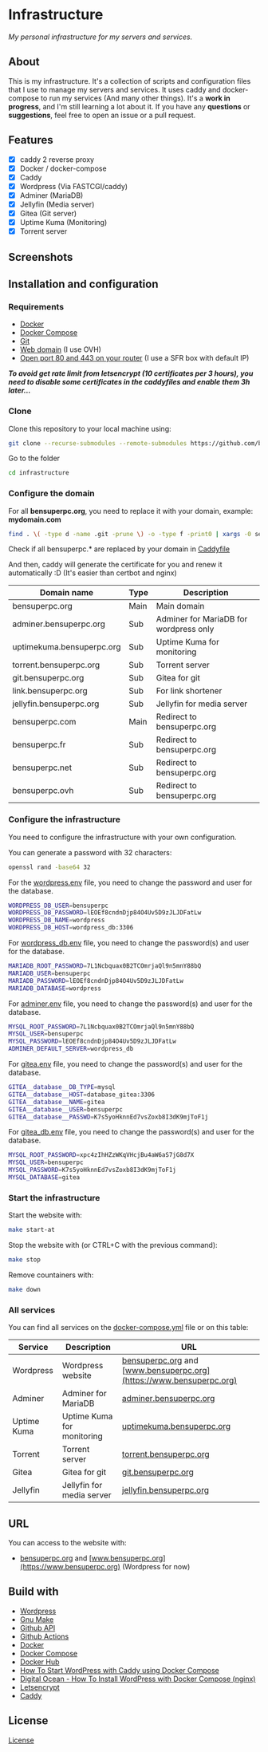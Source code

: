 # Infrastructure

_My personal infrastructure for my servers and services._

## About

This is my infrastructure. It's a collection of scripts and configuration files that I use to manage my servers and services.
It uses caddy and docker-compose to run my services (And many other things).
It's a **work in progress**, and I'm still learning a lot about it.
If you have any **questions** or **suggestions**, feel free to open an issue or a pull request.

## Features

- [x] caddy 2 reverse proxy
- [x] Docker / docker-compose
- [x] Caddy
- [x] Wordpress (Via FASTCGI/caddy)
- [x] Adminer (MariaDB)
- [x] Jellyfin (Media server)
- [x] Gitea (Git server)
- [x] Uptime Kuma (Monitoring)
- [x] Torrent server

## Screenshots

## Installation and configuration

### Requirements

- [Docker](https://docs.docker.com/install/)
- [Docker Compose](https://docs.docker.com/compose/install/)
- [Git](https://git-scm.com/book/en/v2/Getting-Started-Installing-Git)
- [Web domain](https://www.ovh.com/world/domains/) (I use OVH)
- [Open port 80 and 443 on your router](http://192.168.0.1/) (I use a SFR box with default IP)

***To avoid get rate limit from letsencrypt (10 certificates per 3 hours), you need to disable some certificates in the caddyfiles and enable them 3h later...***

### Clone

Clone this repository to your local machine using:

```sh
git clone --recurse-submodules --remote-submodules https://github.com/bensuperpc/infrastructure.git
```

Go to the folder

```sh
cd infrastructure
```

### Configure the domain

For all **bensuperpc.org**, you need to replace it with your domain, example: **mydomain.com**

```sh
find . \( -type d -name .git -prune \) -o -type f -print0 | xargs -0 sed -i 's/bensuperpc.org/mydomain.com/g'
```

Check if all bensuperpc.* are replaced by your domain in [Caddyfile](caddy/wordpress/Caddyfile)

And then, caddy will generate the certificate for you and renew it automatically :D (It's easier than certbot and nginx)

| Domain name | Type | Description |
| --- | --- | --- |
| bensuperpc.org | Main | Main domain |
| adminer.bensuperpc.org | Sub | Adminer for MariaDB for wordpress only |
| uptimekuma.bensuperpc.org | Sub | Uptime Kuma for monitoring |
| torrent.bensuperpc.org | Sub | Torrent server |
| git.bensuperpc.org | Sub | Gitea for git |
| link.bensuperpc.org | Sub | For link shortener |
| jellyfin.bensuperpc.org | Sub | Jellyfin for media server |
| bensuperpc.com | Main | Redirect to bensuperpc.org |
| bensuperpc.fr | Sub | Redirect to bensuperpc.org |
| bensuperpc.net | Sub | Redirect to bensuperpc.org |
| bensuperpc.ovh | Sub | Redirect to bensuperpc.org |

### Configure the infrastructure

You need to configure the infrastructure with your own configuration.

You can generate a password with 32 characters:

```sh
openssl rand -base64 32
```

For the [wordpress.env](env/wordpress.env) file, you need to change the password and user for the database.

```sh
WORDPRESS_DB_USER=bensuperpc
WORDPRESS_DB_PASSWORD=lEOEf8cndnDjp84O4Uv5D9zJLJDFatLw
WORDPRESS_DB_NAME=wordpress
WORDPRESS_DB_HOST=wordpress_db:3306
```

For [wordpress_db.env](env/wordpress_db.env) file, you need to change the password(s) and user for the database.
    
```sh
MARIADB_ROOT_PASSWORD=7L1Ncbquax0B2TCOmrjaQl9n5mnY88bQ
MARIADB_USER=bensuperpc
MARIADB_PASSWORD=lEOEf8cndnDjp84O4Uv5D9zJLJDFatLw
MARIADB_DATABASE=wordpress
```

For [adminer.env](env/adminer.env) file, you need to change the password(s) and user for the database.

```sh
MYSQL_ROOT_PASSWORD=7L1Ncbquax0B2TCOmrjaQl9n5mnY88bQ
MYSQL_USER=bensuperpc
MYSQL_PASSWORD=lEOEf8cndnDjp84O4Uv5D9zJLJDFatLw
ADMINER_DEFAULT_SERVER=wordpress_db
```

For [gitea.env](env/gitea.env) file, you need to change the password(s) and user for the database.

```sh
GITEA__database__DB_TYPE=mysql
GITEA__database__HOST=database_gitea:3306
GITEA__database__NAME=gitea
GITEA__database__USER=bensuperpc
GITEA__database__PASSWD=K7s5yoHknnEd7vsZoxb8I3dK9mjToF1j
```

For [gitea_db.env](env/gitea_db.env) file, you need to change the password(s) and user for the database.

```sh
MYSQL_ROOT_PASSWORD=xpc4zIhHZzWKqVHcjBu4aW6aS7jG8d7X
MYSQL_USER=bensuperpc
MYSQL_PASSWORD=K7s5yoHknnEd7vsZoxb8I3dK9mjToF1j
MYSQL_DATABASE=gitea
```

### Start the infrastructure

Start the website with:

```sh
make start-at
```

Stop the website with (or CTRL+C with the previous command):

```sh
make stop
```

Remove countainers with:

```sh
make down
```

### All services

You can find all services on the [docker-compose.yml](docker-compose.yml) file or on this table:

| Service | Description | URL |
| --- | --- | --- |
| Wordpress | Wordpress website | [bensuperpc.org](https://bensuperpc.org) and [www.bensuperpc.org](https://www.bensuperpc.org) |
| Adminer | Adminer for MariaDB | [adminer.bensuperpc.org](https://adminer.bensuperpc.org) |
| Uptime Kuma | Uptime Kuma for monitoring | [uptimekuma.bensuperpc.org](https://uptimekuma.bensuperpc.org) |
| Torrent | Torrent server | [torrent.bensuperpc.org](https://torrent.bensuperpc.org) |
| Gitea | Gitea for git | [git.bensuperpc.org](https://git.bensuperpc.org) |
| Jellyfin | Jellyfin for media server | [jellyfin.bensuperpc.org](https://jellyfin.bensuperpc.org) |

## URL

You can access to the website with:

- [bensuperpc.org](https://bensuperpc.org) and [www.bensuperpc.org](https://www.bensuperpc.org) (Wordpress for now)

## Build with

- [Wordpress](https://wordpress.org/)
- [Gnu Make](https://www.gnu.org/software/make/)
- [Github API](https://docs.github.com/en/rest)
- [Github Actions](https://docs.github.com/en/actions)
- [Docker](https://www.docker.com/)
- [Docker Compose](https://docs.docker.com/compose/)
- [Docker Hub](https://hub.docker.com/)
- [How To Start WordPress with Caddy using Docker Compose](https://minhcung.me/how-to-start-wordpress-with-caddy-using-docker-compose-3d31bb9ef88b)
- [Digital Ocean - How To Install WordPress with Docker Compose (nginx)](https://www.digitalocean.com/community/tutorials/how-to-install-wordpress-with-docker-compose)
- [Letsencrypt](https://letsencrypt.org/)
- [Caddy](https://caddyserver.com/)

## License

[License](LICENSE)
